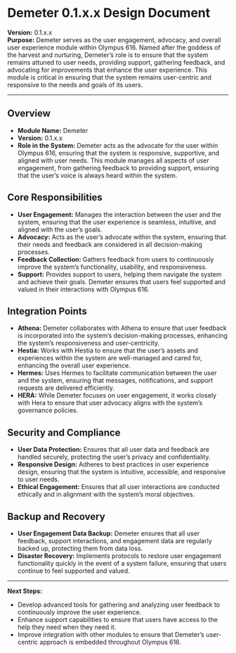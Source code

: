
# Demeter 0.1.x.x Design Document

**Version:** 0.1.x.x  
**Purpose:** Demeter serves as the user engagement, advocacy, and overall user experience module within Olympus 616. Named after the goddess of the harvest and nurturing, Demeter’s role is to ensure that the system remains attuned to user needs, providing support, gathering feedback, and advocating for improvements that enhance the user experience. This module is critical in ensuring that the system remains user-centric and responsive to the needs and goals of its users.

---

## Overview

- **Module Name:** Demeter
- **Version:** 0.1.x.x
- **Role in the System:** Demeter acts as the advocate for the user within Olympus 616, ensuring that the system is responsive, supportive, and aligned with user needs. This module manages all aspects of user engagement, from gathering feedback to providing support, ensuring that the user’s voice is always heard within the system.

## Core Responsibilities

- **User Engagement:** Manages the interaction between the user and the system, ensuring that the user experience is seamless, intuitive, and aligned with the user’s goals.
- **Advocacy:** Acts as the user’s advocate within the system, ensuring that their needs and feedback are considered in all decision-making processes.
- **Feedback Collection:** Gathers feedback from users to continuously improve the system’s functionality, usability, and responsiveness.
- **Support:** Provides support to users, helping them navigate the system and achieve their goals. Demeter ensures that users feel supported and valued in their interactions with Olympus 616.

## Integration Points

- **Athena:** Demeter collaborates with Athena to ensure that user feedback is incorporated into the system’s decision-making processes, enhancing the system’s responsiveness and user-centricity.
- **Hestia:** Works with Hestia to ensure that the user’s assets and experiences within the system are well-managed and cared for, enhancing the overall user experience.
- **Hermes:** Uses Hermes to facilitate communication between the user and the system, ensuring that messages, notifications, and support requests are delivered efficiently.
- **HERA:** While Demeter focuses on user engagement, it works closely with Hera to ensure that user advocacy aligns with the system’s governance policies.

## Security and Compliance

- **User Data Protection:** Ensures that all user data and feedback are handled securely, protecting the user’s privacy and confidentiality.
- **Responsive Design:** Adheres to best practices in user experience design, ensuring that the system is intuitive, accessible, and responsive to user needs.
- **Ethical Engagement:** Ensures that all user interactions are conducted ethically and in alignment with the system’s moral objectives.

## Backup and Recovery

- **User Engagement Data Backup:** Demeter ensures that all user feedback, support interactions, and engagement data are regularly backed up, protecting them from data loss.
- **Disaster Recovery:** Implements protocols to restore user engagement functionality quickly in the event of a system failure, ensuring that users continue to feel supported and valued.

---

**Next Steps:**
- Develop advanced tools for gathering and analyzing user feedback to continuously improve the user experience.
- Enhance support capabilities to ensure that users have access to the help they need when they need it.
- Improve integration with other modules to ensure that Demeter’s user-centric approach is embedded throughout Olympus 616.
